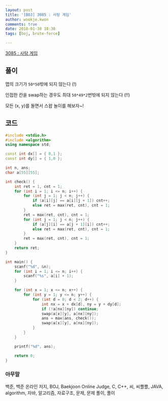 ```yaml
---
layout: post
title: '[BOJ] 3085 : 사탕 게임'
author: wookje.kwon
comments: true
date: 2018-01-30 18:30
tags: [boj, brute-force]

---
```


[3085 : 사탕 게임](https://www.acmicpc.net/problem/3085)

## 풀이

맵의 크기가 `50*50`밖에 되지 않는다 (!)

인접한 칸을 swap하는 경우도 최대 `50*49*2`번밖에 되지 않는다 (!!)

모든 (x, y)를 돌면서 스왑 놀이를 해보자~!

## 코드

```cpp
#include <stdio.h>
#include <algorithm>
using namespace std;

const int dx[] = { 0,1 };
const int dy[] = { 1,0 };

int n, ans;
char a[55][55];

int check() {
	int ret = 1, cnt = 1;
	for (int i = 1; i <= n; i++) {
		for (int j = 1; j < n; j++) {
			if (a[i][j] == a[i][j + 1]) cnt++;
			else ret = max(ret, cnt), cnt = 1;
		}
		ret = max(ret, cnt), cnt = 1;
		for (int j = 1; j < n; j++) {
			if (a[j][i] == a[j + 1][i]) cnt++;
			else ret = max(ret, cnt), cnt = 1;
		}
		ret = max(ret, cnt), cnt = 1;
	}
	return ret;
}

int main() {
	scanf("%d", &n);
	for (int i = 1; i <= n; i++) {
		scanf("%s", a[i] + 1);
	}

	for (int x = 1; x <= n; x++) {
		for (int y = 1; y <= n; y++) {
			for (int d = 0; d < 2; d++) {
				int nx = x + dx[d], ny = y + dy[d];
				if (!a[nx][ny]) continue;
				swap(a[x][y], a[nx][ny]);
				ans = max(ans, check());
				swap(a[x][y], a[nx][ny]);
			}
		}
	}

	printf("%d", ans);

	return 0;
}
```

### 아무말  
백준, 백준 온라인 저지, BOJ, Baekjoon Online Judge, C, C++, 씨, 씨쁠쁠, JAVA, algorithm, 자바, 알고리즘, 자료구조, 문제, 문제 풀이, 풀이
